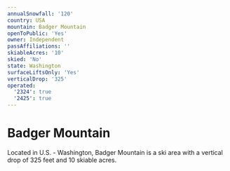 ```yaml
---
annualSnowfall: '120'
country: USA
mountain: Badger Mountain
openToPublic: 'Yes'
owner: Independent
passAffiliations: ''
skiableAcres: '10'
skied: 'No'
state: Washington
surfaceLiftsOnly: 'Yes'
verticalDrop: '325'
operated:
  '2324': true
  '2425': true
---
```



# Badger Mountain

Located in U.S. - Washington, Badger Mountain is a ski area with a vertical drop of 325 feet and 10 skiable acres.
